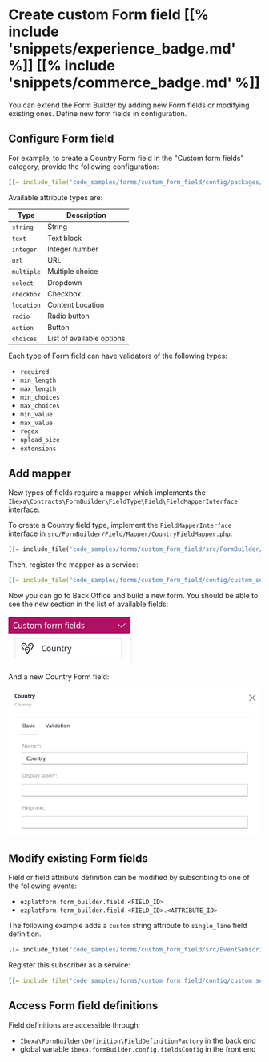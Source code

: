 # Create custom Form field [[% include 'snippets/experience_badge.md' %]] [[% include 'snippets/commerce_badge.md' %]]

You can extend the Form Builder by adding new Form fields or modifying existing ones.
Define new form fields in configuration.

## Configure Form field

For example, to create a Country Form field in the "Custom form fields" category,
provide the following configuration:

``` yaml
[[= include_file('code_samples/forms/custom_form_field/config/packages/form_builder.yaml') =]]
```

Available attribute types are:

|Type|Description|
|----|----|
|`string`|String|
|`text`|Text block|
|`integer`|Integer number|
|`url`|URL|
|`multiple`|Multiple choice|
|`select`|Dropdown|
|`checkbox`|Checkbox|
|`location`|Content Location|
|`radio`|Radio button|
|`action`|Button|
|`choices`|List of available options|

Each type of Form field can have validators of the following types:

- `required`
- `min_length`
- `max_length`
- `min_choices`
- `max_choices`
- `min_value`
- `max_value`
- `regex`
- `upload_size`
- `extensions`

## Add mapper

New types of fields require a mapper which implements the `Ibexa\Contracts\FormBuilder\FieldType\Field\FieldMapperInterface` interface.

To create a Country field type, implement the `FieldMapperInterface` interface in `src/FormBuilder/Field/Mapper/CountryFieldMapper.php`:

``` php
[[= include_file('code_samples/forms/custom_form_field/src/FormBuilder/Field/Mapper/CountryFieldMapper.php') =]]
```

Then, register the mapper as a service:

``` yaml
[[= include_file('code_samples/forms/custom_form_field/config/custom_services.yaml', 0, 7) =]]
```

Now you can go to Back Office and build a new form.
You should be able to see the new section in the list of available fields:

![Custom form fields](../img/extending_form_builder_custom_form_fields.png)

And a new Country Form field:

![Country field](../img/extending_form_builder_country_field.png)

## Modify existing Form fields

Field or field attribute definition can be modified by subscribing to one of the following events:

- `ezplatform.form_builder.field.<FIELD_ID>`
- `ezplatform.form_builder.field.<FIELD_ID>.<ATTRIBUTE_ID>`

The following example adds a `custom` string attribute to `single_line` field definition.

``` php
[[= include_file('code_samples/forms/custom_form_field/src/EventSubscriber/FormFieldDefinitionSubscriber.php') =]]
```

Register this subscriber as a service:

``` yaml
[[= include_file('code_samples/forms/custom_form_field/config/custom_services.yaml', 0, 1) =]][[= include_file('code_samples/forms/custom_form_field/config/custom_services.yaml', 7, 11) =]]
```

## Access Form field definitions

Field definitions are accessible through:

- `Ibexa\FormBuilder\Definition\FieldDefinitionFactory` in the back end
- global variable `ibexa.formBuilder.config.fieldsConfig` in the front end
